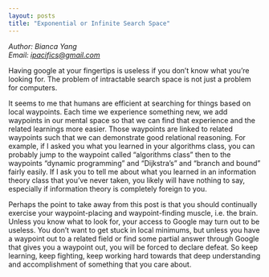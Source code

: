 ```yaml
---
layout: posts
title: "Exponential or Infinite Search Space"
---
```

*Author: Bianca Yang*<br>
*Email: <a href="mailto:ipacifics@gmail.com?subject=Hello from the XDRT Blog">ipacifics@gmail.com</a>*<br>

Having google at your fingertips is useless if you don’t know what you’re looking for. The problem of intractable search space is not just a problem for computers.

It seems to me that humans are efficient at searching for things based on local waypoints. Each time we experience something new, we add waypoints in our mental space so that we can find that experience and the related learnings more easier. Those waypoints are linked to related waypoints such that we can demonstrate good relational reasoning. For example, if I asked you what you learned in your algorithms class, you can probably jump to the waypoint called “algorithms class” then to the waypoints “dynamic programming” and “Dijkstra’s” and “branch and bound” fairly easily. If I ask you to tell me about what you learned in an information theory class that you’ve never taken, you likely will have nothing to say, especially if information theory is completely foreign to you.

Perhaps the point to take away from this post is that you should continually exercise your waypoint-placing and waypoint-finding muscle, i.e. the brain. Unless you know what to look for, your access to Google may turn out to be useless. You don’t want to get stuck in local minimums, but unless you have a waypoint out to a related field or find some partial answer through Google that gives you a waypoint out, you will be forced to declare defeat. So keep learning, keep fighting, keep working hard towards that deep understanding and accomplishment of something that you care about.
